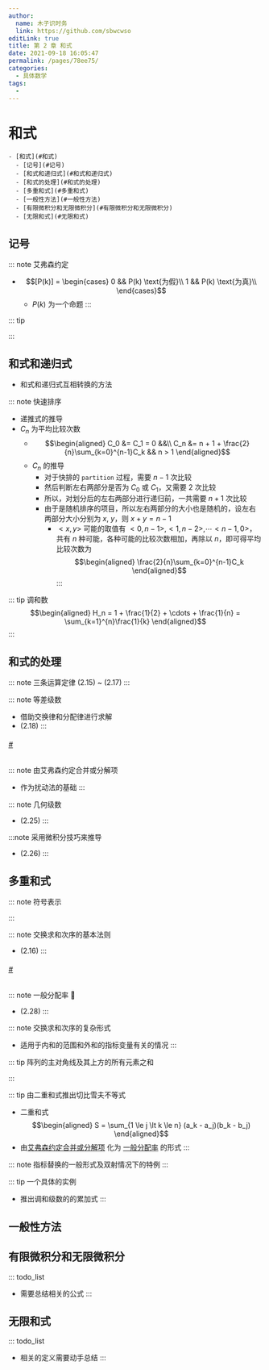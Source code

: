 ```yaml
---
author: 
  name: 木子识时务
  link: https://github.com/sbwcwso
editLink: true
title: 第 2 章 和式
date: 2021-09-18 16:05:47
permalink: /pages/78ee75/
categories: 
  - 具体数学
tags: 
  - 
---
```


# 和式

```markmap
- [和式](#和式)
  - [记号](#记号)
  - [和式和递归式](#和式和递归式)
  - [和式的处理](#和式的处理)
  - [多重和式](#多重和式)
  - [一般性方法](#一般性方法)
  - [有限微积分和无限微积分](#有限微积分和无限微积分)
  - [无限和式](#无限和式)
```

## 记号

::: note 艾弗森约定
* $$[P(k)] = \begin{cases}
  0 && P(k) \text{为假}\\
  1 && P(k) \text{为真}\\
\end{cases}$$
  * $P(k)$ 为一个命题
:::

::: tip

:::



## 和式和递归式

* 和式和递归式互相转换的方法

::: note 快速排序
* 递推式的推导
* $C_n$ 为平均比较次数
  * $$\begin{aligned}
    C_0 &= C_1 = 0 &&\\
    C_n &= n + 1 + \frac{2}{n}\sum_{k=0}^{n-1}C_k && n > 1
  \end{aligned}$$
  * $C_n$ 的推导
    * 对于快排的 `partition` 过程，需要 $n-1$ 次比较
    * 然后判断左右两部分是否为 $C_0$ 或 $C_1$，又需要 $2$ 次比较
    * 所以，对划分后的左右两部分进行递归前，一共需要 $n + 1$ 次比较
    * 由于是随机排序的项目，所以左右两部分的大小也是随机的，设左右两部分大小分别为 $x$, $y$，则 $x + y = n - 1$
      * $<x, y>$ 可能的取值有 $<0, n-1>, <1, n-2>, \cdots <n-1, 0>$，共有 $n$ 种可能，各种可能的比较次数相加，再除以 $n$，即可得平均比较次数为
      $$\begin{aligned}
        \frac{2}{n}\sum_{k=0}^{n-1}C_k
      \end{aligned}$$
:::

::: tip 调和数
$$\begin{aligned}
  H_n = 1 + \frac{1}{2} + \cdots + \frac{1}{n} = \sum_{k=1}^{n}\frac{1}{k}
\end{aligned}$$
:::

## 和式的处理

::: note 三条运算定律
(2.15) ~ (2.17)
:::

::: note 等差级数
* 借助交换律和分配律进行求解
* (2.18)
:::

<h6 id='艾弗森约定合并或分解项' class='anchor-user-defined'>
<a href='#艾弗森约定合并或分解项' class='header-anchor'>#</a>
</h6>

::: note 由艾弗森约定合并或分解项
* 作为扰动法的基础
:::

::: note 几何级数
* (2.25)
:::

:::note 采用微积分技巧来推导
* (2.26)
:::

## 多重和式

::: note 符号表示

:::

::: note 交换求和次序的基本法则
* (2.16)
:::


<h6 id='一般分配率)' class='anchor-user-defined'>
<a href='#一般分配率)' class='header-anchor'>#</a>
</h6>

::: note 一般分配率  🌟
* (2.28)
:::

::: note 交换求和次序的复杂形式
* 适用于内和的范围和外和的指标变量有关的情况
:::

::: tip 阵列的主对角线及其上方的所有元素之和

:::

::: tip 由二重和式推出切比雪夫不等式
* 二重和式
  $$\begin{aligned}
    S = \sum_{1 \le j \lt k \le n} (a_k - a_j)(b_k - b_j)
  \end{aligned}$$
* 由[艾弗森约定合并或分解项](#艾弗森约定合并或分解项) 化为 [一般分配率](#一般分配率) 的形式
:::

::: note 指标替换的一般形式及双射情况下的特例
:::

::: tip 一个具体的实例
* 推出调和级数的的累加式
:::

## 一般性方法

## 有限微积分和无限微积分

::: todo_list
* 需要总结相关的公式
:::

## 无限和式

::: todo_list
* 相关的定义需要动手总结
:::
